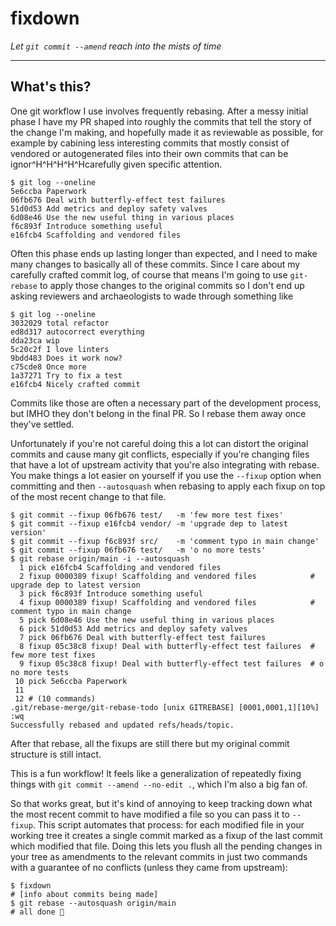 # fixdown

_Let `git commit --amend` reach into the mists of time_

---

## What's this?

One git workflow I use involves frequently rebasing. After a messy
initial phase I have my PR shaped into roughly the commits that tell the
story of the change I'm making, and hopefully made it as reviewable as
possible, for example by cabining less interesting commits that mostly
consist of vendored or autogenerated files into their own commits that
can be ignor^H^H^H^H^Hcarefully given specific attention.

    $ git log --oneline
    5e6ccba Paperwork
    06fb676 Deal with butterfly-effect test failures
    51d0d53 Add metrics and deploy safety valves
    6d08e46 Use the new useful thing in various places
    f6c893f Introduce something useful
    e16fcb4 Scaffolding and vendored files

Often this phase ends up lasting longer than expected, and I need to
make many changes to basically all of these commits. Since I care about
my carefully crafted commit log, of course that means I'm going to use
`git-rebase` to apply those changes to the original commits so I don't
end up asking reviewers and archaeologists to wade through something
like

    $ git log --oneline
    3032029 total refactor
    ed8d317 autocorrect everything
    dda23ca wip
    5c20c2f I love linters
    9bdd483 Does it work now?
    c75cde8 Once more
    1a37271 Try to fix a test
    e16fcb4 Nicely crafted commit

Commits like those are often a necessary part of the development
process, but IMHO they don't belong in the final PR. So I rebase them
away once they've settled.

Unfortunately if you're not careful doing this a lot can distort the
original commits and cause many git conflicts, especially if you're
changing files that have a lot of upstream activity that you're also
integrating with rebase. You make things a lot easier on yourself if you
use the `--fixup` option when committing and then `--autosquash` when
rebasing to apply each fixup on top of the most recent change to that
file.

    $ git commit --fixup 06fb676 test/   -m 'few more test fixes'
    $ git commit --fixup e16fcb4 vendor/ -m 'upgrade dep to latest version'
    $ git commit --fixup f6c893f src/    -m 'comment typo in main change'
    $ git commit --fixup 06fb676 test/   -m 'o no more tests'
    $ git rebase origin/main -i --autosquash
      1 pick e16fcb4 Scaffolding and vendored files
      2 fixup 0000389 fixup! Scaffolding and vendored files            # upgrade dep to latest version
      3 pick f6c893f Introduce something useful
      4 fixup 0000389 fixup! Scaffolding and vendored files            # comment typo in main change
      5 pick 6d08e46 Use the new useful thing in various places
      6 pick 51d0d53 Add metrics and deploy safety valves
      7 pick 06fb676 Deal with butterfly-effect test failures
      8 fixup 05c38c8 fixup! Deal with butterfly-effect test failures  # few more test fixes
      9 fixup 05c38c8 fixup! Deal with butterfly-effect test failures  # o no more tests
     10 pick 5e6ccba Paperwork
     11
     12 # (10 commands)
    .git/rebase-merge/git-rebase-todo [unix GITREBASE] [0001,0001,1][10%]
    :wq
    Successfully rebased and updated refs/heads/topic.

After that rebase, all the fixups are still there but my original commit
structure is still intact.

This is a fun workflow! It feels like a generalization of repeatedly
fixing things with `git commit --amend --no-edit .`, which I'm also a
big fan of.

So that works great, but it's kind of annoying to keep tracking down
what the most recent commit to have modified a file so you can pass it
to `--fixup`. This script automates that process: for each modified file
in your working tree it creates a single commit marked as a fixup of the
last commit which modified that file. Doing this lets you flush all the pending
changes in your tree as amendments to the relevant commits in just two commands
with a guarantee of no conflicts (unless they came from upstream):

    $ fixdown
    # [info about commits being made]
    $ git rebase --autosquash origin/main
    # all done 🎉
